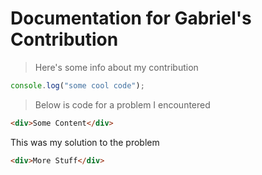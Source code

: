# Documentation for Gabriel's Contribution

> Here's some info about my contribution

```js 
console.log("some cool code");
```

> Below is code for a problem I encountered
```html
<div>Some Content</div>
```

This was my solution to the problem
```html
<div>More Stuff</div>
```